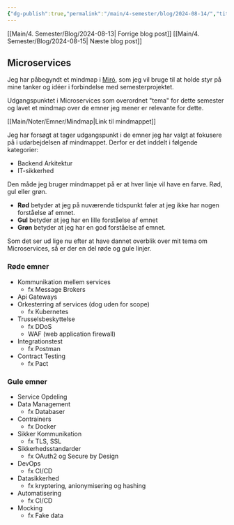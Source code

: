 ```yaml
---
{"dg-publish":true,"permalink":"/main/4-semester/blog/2024-08-14/","title":"Ons d. 14. Aug","created":"2024-08-16T08:18:09.632+02:00"}
---
```


[[Main/4. Semester/Blog/2024-08-13\| Forrige blog post]]
[[Main/4. Semester/Blog/2024-08-15\| Næste blog post]]

## Microservices

Jeg har påbegyndt et mindmap i [Miró](https://miro.com/), som jeg vil bruge
til at holde styr på mine tanker og idéer i
forbindelse med semesterprojektet.

Udgangspunktet i Microservices som overordnet "tema" for dette
semester og lavet et mindmap over de emner jeg mener er relevante for dette.

[[Main/Noter/Emner/Mindmap\|Link til mindmappet]]

Jeg har forsøgt at tager udgangspunkt i de emner jeg har valgt at fokusere på
i udarbejdelsen af mindmappet.
Derfor er det inddelt i følgende kategorier:

- Backend Arkitektur
- IT-sikkerhed

Den måde jeg bruger mindmappet på er at hver linje vil have en farve.
Rød, gul eller grøn.

- **Rød** betyder at jeg på nuværende tidspunkt føler at jeg ikke har nogen forståelse
af emnet.
- **Gul** betyder at jeg har en lille forståelse af emnet
- **Grøn** betyder at jeg har en god forståelse af emnet.

Som det ser ud lige nu efter at have dannet overblik over mit tema om
Microservices, så er der en del røde og gule linjer.

### Røde emner

- Kommunikation mellem services
  - fx Message Brokers
- Api Gateways
- Orkesterring af services (dog uden for scope)
  - fx Kubernetes
- Trusselsbeskyttelse
  - fx DDoS
  - WAF (web application firewall)
- Integrationstest
  - fx Postman
- Contract Testing
  - fx Pact

### Gule emner

- Service Opdeling
- Data Management
  - fx Databaser
- Contrainers
  - fx Docker
- Sikker Kommunikation
  - fx TLS, SSL
- Sikkerhedsstandarder
  - fx OAuth2 og Secure by Design
- DevOps
  - fx CI/CD
- Datasikkerhed
  - fx kryptering, anionymisering og hashing
- Automatisering
  - fx CI/CD
- Mocking
  - fx Fake data
